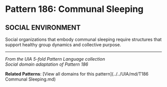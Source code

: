 # Pattern 186: Communal Sleeping

## SOCIAL ENVIRONMENT

Social organizations that embody communal sleeping require structures that support healthy group dynamics and collective purpose.

---

*From the UIA 5-fold Pattern Language collection*  
*Social domain adaptation of Pattern 186*

**Related Patterns**: [View all domains for this pattern](../../UIA/md/T186 Communal Sleeping.md)